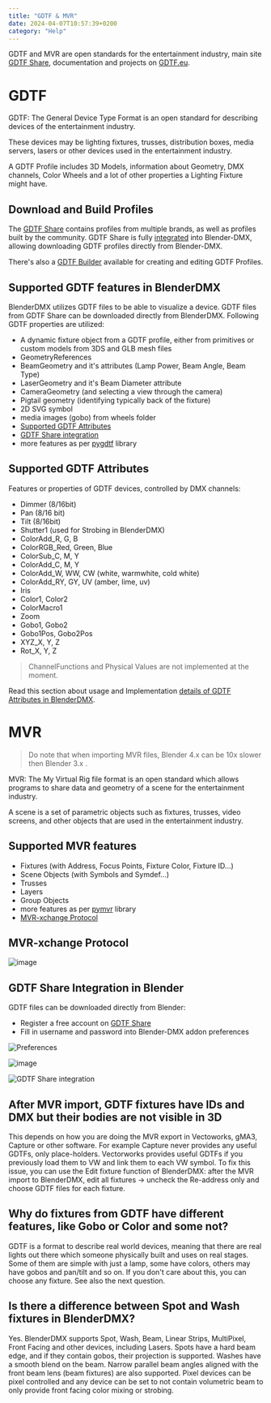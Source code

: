 ```yaml
---
title: "GDTF & MVR"
date: 2024-04-07T10:57:39+0200
category: "Help"
---
```


GDTF and MVR are open standards for the entertainment industry, 
main site [GDTF Share](https://gdtf-share.com), documentation and projects on [GDTF.eu](https://gdtf.eu).

# GDTF
GDTF: The General Device Type Format is an open standard for describing 
devices of the entertainment industry. 

These devices may be lighting fixtures, trusses, distribution boxes, 
media servers, lasers or other devices used in the entertainment industry.

A GDTF Profile includes 3D Models, information about Geometry, DMX channels, 
Color Wheels and a lot of other properties a Lighting Fixture might have.

## Download and Build Profiles

The [GDTF Share](https://gdtf-share.com/) contains profiles from multiple
brands, as well as profiles built by the community. GDTF Share is 
fully [integrated](#gdtf-share-integration-in-blender) into Blender-DMX, allowing 
downloading GDTF profiles directly from Blender-DMX.

There's also a [GDTF Builder](https://fixturebuilder.gdtf-share.com/) available
for creating and editing GDTF Profiles.

## Supported GDTF features in BlenderDMX

BlenderDMX utilizes GDTF files to be able to visualize a device. GDTF files from GDTF Share can be downloaded directly from BlenderDMX. Following GDTF properties are utilized:

- A dynamic fixture object from a GDTF profile, either from
  primitives or custom models from 3DS and GLB mesh files
- GeometryReferences
- BeamGeometry and it's attributes (Lamp Power, Beam Angle, Beam Type)
- LaserGeometry and it's Beam Diameter attribute
- CameraGeometry (and selecting a view through the camera)
- Pigtail geometry (identifying typically back of the fixture)
- 2D SVG symbol
- media images (gobo) from wheels folder
- [Supported GDTF Attributes](#supported-gdtf-attributes)
- [GDTF Share integration](#gdtf-share-integration-in-blender)
- more features as per [pygdtf](https://github.com/open-stage/python-gdtf) library

## Supported GDTF Attributes

Features or properties of GDTF devices, controlled by DMX channels:

- Dimmer (8/16bit)
- Pan (8/16 bit)
- Tilt (8/16bit)
- Shutter1 (used for Strobing in BlenderDMX)
- ColorAdd_R, G, B
- ColorRGB_Red, Green, Blue
- ColorSub_C, M, Y
- ColorAdd_C, M, Y
- ColorAdd_W, WW, CW (white, warmwhite, cold white)
- ColorAdd_RY, GY, UV (amber, lime, uv)
- Iris
- Color1, Color2
- ColorMacro1
- Zoom
- Gobo1, Gobo2
- Gobo1Pos, Gobo2Pos
- XYZ_X, Y, Z
- Rot_X, Y, Z

> ChannelFunctions and Physical Values are not implemented at the moment.

Read this section about usage and Implementation [details of GDTF Attributes in
BlenderDMX](/docs/fixture/#gdtf-attributes-usage-in-blenderdmx).

# MVR

> Do note that when importing MVR files, Blender 4.x can be 10x slower then Blender 3.x .

MVR: The My Virtual Rig file format is an open standard which allows 
programs to share data and geometry of a scene for the entertainment industry.

A scene is a set of parametric objects such as fixtures, trusses, video 
screens, and other objects that are used in the entertainment industry.

## Supported MVR features

- Fixtures (with Address, Focus Points, Fixture Color, Fixture ID...)
- Scene Objects (with Symbols and Symdef...)
- Trusses
- Layers
- Group Objects
- more features as per [pymvr](https://github.com/open-stage/python-mvr) library
- [MVR-xchange Protocol](#mvr-xchange-protocol)

## MVR-xchange Protocol

![image](../media/mvr_exchange.png)


## GDTF Share Integration in Blender

GDTF files can be downloaded directly from Blender:

* Register a free account on [GDTF Share](https://gdtf-share.com/) 
* Fill in username and password into Blender-DMX addon preferences

![Preferences](../media/preferences00.png)

![image](../media/gdtf_share_credentials.png)


![GDTF Share integration](../media/gdtf_integration.png)

## After MVR import, GDTF fixtures have IDs and DMX but their bodies are not visible in 3D

This depends on how you are doing the MVR export in Vectoworks, gMA3, Capture
or other software. For example Capture never provides any useful GDTFs, only
place-holders. Vectorworks provides useful GDTFs if you previously load them to
VW and link them to each VW symbol. To fix this issue, you can use the Edit
fixture function of BlenderDMX: after the MVR import to BlenderDMX, edit all
fixtures → uncheck the Re-address only and choose GDTF files for each fixture.


## Why do fixtures from GDTF have different features, like Gobo or Color and some not?

GDTF is a format to describe real world devices, meaning that there are real
lights out there which someone physically built and uses on real stages. Some
of them are simple with just a lamp, some have colors, others may have gobos
and pan/tilt and so on. If you don't care about this, you can choose any
fixture. See also the next question.


## Is there a difference between Spot and Wash fixtures in BlenderDMX?

Yes. BlenderDMX supports Spot, Wash, Beam, Linear Strips, MultiPixel, Front
Facing and other devices, including Lasers. Spots have a hard beam edge, and if
they contain gobos, their projection is supported. Washes have a smooth blend
on the beam. Narrow parallel beam angles aligned with the front beam lens (beam
fixtures) are also supported. Pixel devices can be pixel controlled and any
device can be set to not contain volumetric beam to only provide front facing
color mixing or strobing.
